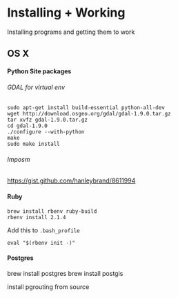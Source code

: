 # Installing + Working
Installing programs and getting them to work

## OS X
#### Python Site packages
######  GDAL for virtual env
```
sudo apt-get install build-essential python-all-dev
wget http://download.osgeo.org/gdal/gdal-1.9.0.tar.gz
tar xvfz gdal-1.9.0.tar.gz
cd gdal-1.9.0
./configure --with-python
make
sudo make install
```
######  Imposm
https://gist.github.com/hanleybrand/8611994

#### Ruby
```
brew install rbenv ruby-build
rbenv install 2.1.4
```
Add this to `.bash_profile`
```
eval "$(rbenv init -)"
```

#### Postgres
brew install postgres
brew install postgis

install pgrouting from source




